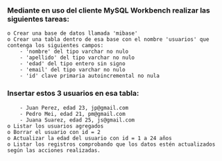 ### Mediante en uso del cliente MySQL Workbench realizar las siguientes tareas:
    o Crear una base de datos llamada 'mibase'
    o Crear una tabla dentro de esa base con el nombre 'usuarios' que contenga los siguientes campos:
        - 'nombre' del tipo varchar no nulo
        - 'apellido' del tipo varchar no nulo
        - 'edad' del tipo entero sin signo
        - 'email' del tipo varchar no nulo
        - 'id' clave primaria autoincremental no nula

### Insertar estos 3 usuarios en esa tabla:
        - Juan Perez, edad 23, jp@gmail.com
        - Pedro Mei, edad 21, pm@gmail.com
        - Juana Suarez, edad 25, js@gmail.com
    o Listar los usuarios agregados 
    o Borrar el usuario con id = 2
    o Actualizar la edad del usuario con id = 1 a 24 años
    o Listar los registros comprobando que los datos estén actualizados según las acciones realizadas.
